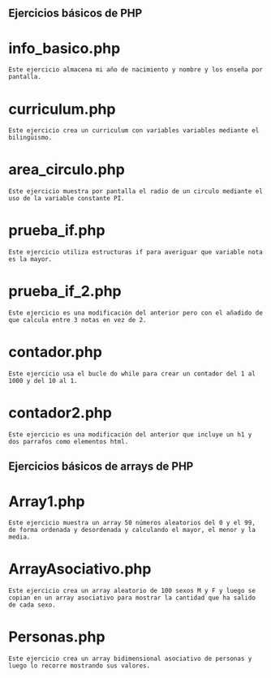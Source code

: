 ## Ejercicios básicos de PHP
# info_basico.php
    Este ejercicio almacena mi año de nacimiento y nombre y los enseña por pantalla.
# curriculum.php
    Este ejercicio crea un curriculum con variables variables mediante el bilingüismo.
# area_circulo.php
    Este ejercicio muestra por pantalla el radio de un circulo mediante el uso de la variable constante PI.
# prueba_if.php
    Este ejercicio utiliza estructuras if para averiguar que variable nota es la mayor.
# prueba_if_2.php
    Este ejercicio es una modificación del anterior pero con el añadido de que calcula entre 3 notas en vez de 2.
# contador.php
    Este ejercicio usa el bucle do while para crear un contador del 1 al 1000 y del 10 al 1.
# contador2.php
    Este ejercicio es una modificación del anterior que incluye un h1 y dos parrafos como elementos html.

## Ejercicios básicos de arrays de PHP
# Array1.php
    Este ejercicio muestra un array 50 números aleatorios del 0 y el 99, de forma ordenada y desordenada y calculando el mayor, el menor y la media.
# ArrayAsociativo.php
    Este ejercicio crea un array aleatorio de 100 sexos M y F y luego se copian en un array asociativo para mostrar la cantidad que ha salido de cada sexo.
# Personas.php
    Este ejercicio crea un array bidimensional asociativo de personas y luego lo recorre mostrando sus valores.